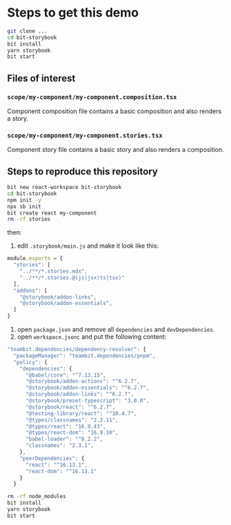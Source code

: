 # Steps to get this demo

```sh
git clone ...
cd bit-storybook
bit install
yarn storybook
bit start
```

## Files of interest

### `scope/my-component/my-component.composition.tsx`

Component composition file contains a basic composition and also renders a story.

### `scope/my-component/my-component.stories.tsx`

Component story file contains a basic story and also renders a composition.

## Steps to reproduce this repository

```sh
bit new react-workspace bit-storybook
cd bit-storybook
npm init -y
npx sb init
bit create react my-component
rm -rf stories
```

then:

1. edit `.storybook/main.js` and make it look like this:

  ```js
  module.exports = {
    "stories": [
      "../**/*.stories.mdx",
      "../**/*.stories.@(js|jsx|ts|tsx)"
    ],
    "addons": [
      "@storybook/addon-links",
      "@storybook/addon-essentials",
    ]
  }
  ```

1. open `package.json` and remove all `dependencies` and `devDependencies`.
1. open `workspace.jsonc` and put the following content:

  ```js
  "teambit.dependencies/dependency-resolver": {
    "packageManager": "teambit.dependencies/pnpm",
    "policy": {
      "dependencies": {
        "@babel/core": "^7.13.15",
        "@storybook/addon-actions": "^6.2.7",
        "@storybook/addon-essentials": "^6.2.7",
        "@storybook/addon-links": "^6.2.7",
        "@storybook/preset-typescript": "3.0.0",
        "@storybook/react": "^6.2.7",
        "@testing-library/react": "^10.4.7",
        "@types/classnames": "2.2.11",
        "@types/react": "16.9.43",
        "@types/react-dom": "16.9.10",
        "babel-loader": "^8.2.2",
        "classnames": "2.3.1",
      },
      "peerDependencies": {
        "react": "^16.13.1",
        "react-dom": "^16.13.1"
      }
    }
  ```

```sh
rm -rf node_modules
bit install
yarn storybook
bit start
```
